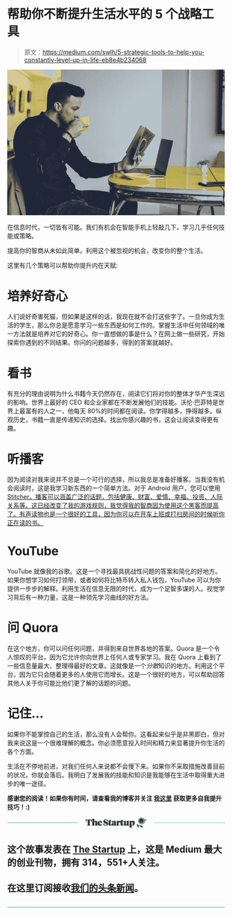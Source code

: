 # 帮助你不断提升生活水平的 5 个战略工具

> 原文：<https://medium.com/swlh/5-strategic-tools-to-help-you-constantly-level-up-in-life-eb8e4b234068>

![](img/557404af36eeda6b93c842beb5838f4d.png)

在信息时代，一切皆有可能。我们有机会在智能手机上轻敲几下，学习几乎任何技能或策略。

提高你的智商从未如此简单。利用这个被忽视的机会，改变你的整个生活。

这里有几个策略可以帮助你提升内在天赋:

# **培养好奇心**

人们说好奇害死猫，但如果是这样的话，我现在就不会打这些字了。一旦你成为生活的学生，那么你总是愿意学习一些东西是如何工作的。掌握生活中任何领域的唯一方法就是培养对它的好奇心。你一直想做的事是什么？在网上做一些研究，开始探索你遇到的不同结果。你问的问题越多，得到的答案就越好。

# **看书**

有充分的理由说明为什么书籍今天仍然存在，阅读它们将对你的整体才华产生深远的影响。世界上最好的 CEO 和企业家都在不断发展他们的技能。沃伦·巴菲特是世界上最富有的人之一，他每天 80%的时间都在阅读。你学得越多，挣得越多。纵观历史，书籍一直是传递知识的选择。找出你感兴趣的书，这会让阅读变得更有趣。

# **听播客**

因为阅读对我来说并不总是一个可行的选择，所以我总是准备好播客。当我没有机会阅读时，这是我学习新东西的一个简单方法。对于 Android 用户，您可以使用 [Stitcher。播客可以涵盖广泛的话题，包括健康、财富、爱情、幸福、投资、人际关系等。这已经改变了我的游戏规则，我觉得我的智商因为使用这个黑客而提高了。有声读物也是一个很好的工具，因为你可以在开车上班或打扫房间的时候听你正在读的书。](https://play.google.com/store/apps/details?id=com.stitcher.app&hl=en)

# **YouTube**

YouTube 就像我的谷歌。这是一个寻找最具挑战性问题的答案和简化的好地方。如果你想学习如何打领带，或者如何将比特币转入私人钱包，YouTube 可以为你提供一步步的解释。利用生活在信息无限的时代，成为一个足智多谋的人。视觉学习背后有一种力量，这是一种领先学习曲线的好方法。

# **问 Quora**

在这个地方，你可以问任何问题，并得到来自世界各地的答案。Quora 是一个令人惊叹的平台，因为它允许你向世界上任何人或专家学习。我在 Quora 上看到了一些信息量最大、整理得最好的文章。这就像是一个*分散*知识的地方。利用这个平台，因为它只会随着更多的人使用它而增长。这是一个很好的地方，可以帮助回答其他人关于你可能比他们更了解的话题的问题。

# 记住…

如果你不能掌控自己的生活，那么没有人会帮你。这看起来似乎是非黑即白，但对我来说这是一个很难理解的概念。你必须愿意投入时间和精力来显著提升你生活的各个方面。

生活在不停地前进，对我们任何人来说都不会慢下来。如果你不采取措施改善目前的状况，你就会落后。我明白了发展我的技能和知识是我能够在生活中取得重大进步的唯一途径。

**感谢您的阅读！如果你有时间，请查看我的博客**[](https://raulinspires.wordpress.com)****并关注** [**我这里**](/@inspiredculture) **获取更多自我提升技巧！:)****

**[![](img/308a8d84fb9b2fab43d66c117fcc4bb4.png)](https://medium.com/swlh)**

## **这个故事发表在 [The Startup](https://medium.com/swlh) 上，这是 Medium 最大的创业刊物，拥有 314，551+人关注。**

## **在这里订阅接收[我们的头条新闻](http://growthsupply.com/the-startup-newsletter/)。**

**[![](img/b0164736ea17a63403e660de5dedf91a.png)](https://medium.com/swlh)**